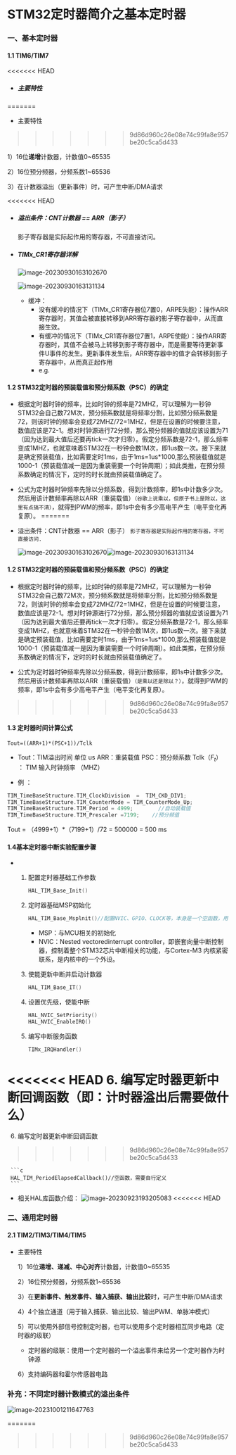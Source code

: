 # STM32定时器简介之基本定时器

### 一、基本定时器

#### 1.1 TIM6/TIM7

<<<<<<< HEAD
* ##### 主要特性
=======
* 主要特性
>>>>>>> 9d86d960c26e08e74c99fa8e957be20c5ca5d433

   1）16位**递增**计数器，计数值0~65535

   2）16位预分频器，分频系数1~65536

   3）在计数器溢出（更新事件）时，可产生中断/DMA请求

<<<<<<< HEAD

* ##### 溢出条件：CNT计数器 == ARR（影子）
  影子寄存器是实际起作用的寄存器，不可直接访问。

* ##### TIMx_CR1寄存器详解

  ![image-20230930163102670](https://raw.githubusercontent.com/undefined-0/image-store/main/PicGo/202309302149191.png)

  ![image-20230930163131134](https://raw.githubusercontent.com/undefined-0/image-store/main/PicGo/202309302149193.png)

  * 缓冲：
    * 没有缓冲的情况下（TIMx_CR1寄存器位7置0，ARPE失能）：操作ARR寄存器时，其值会被直接转移到ARR寄存器的影子寄存器中，从而直接生效。
    * 有缓冲的情况下（TIMx_CR1寄存器位7置1，ARPE使能）：操作ARR寄存器时，其值不会被马上转移到影子寄存器中，而是需要等待更新事件U事件的发生。更新事件发生后，ARR寄存器中的值才会转移到影子寄存器中，从而真正起作用
    * e.g.

#### 1.2 STM32定时器的**预装载值**和**预分频系数**（PSC）的确定

* 根据定时器时钟的频率，比如时钟的频率是72MHZ，可以理解为一秒钟STM32会自己数72M次，预分频系数就是将频率分割，比如预分频系数是72，则该时钟的频率会变成72MHZ/72=1MHZ，但是在设置的时候要注意，数值应该是72-1。想对时钟源进行72分频，那么预分频器的值就应该设置为71（因为达到最大值后还要再tick一次才归零）。假定分频系数是72-1，那么频率变成1MHZ，也就意味着STM32在一秒钟会数1M次，即1us数一次。接下来就是确定预装载值，比如需要定时1ms，由于1ms=1us*1000,那么预装载值就是1000-1（预装载值减一是因为重装需要一个时钟周期）；如此类推，在预分频系数确定的情况下，定时的时长就由预装载值确定了。

* 公式为定时器时钟频率先除以分频系数，得到计数频率，即1s中计数多少次。 然后用该计数频率再除以ARR（重装载值）``（谷歌上说乘以，但原子书上是除以，这里有点搞不清）``，就得到PWM的频率，即1s中会有多少高电平产生（电平变化再复原）。
=======
* 溢出条件：CNT计数器 == ARR（影子）
  ``影子寄存器是实际起作用的寄存器，不可直接访问.``

  ![image-20230930163102670](https://raw.githubusercontent.com/undefined-0/image-store/main/PicGo/202309302149191.png)![image-20230930163131134](https://raw.githubusercontent.com/undefined-0/image-store/main/PicGo/202309302149193.png)
  

#### 1.2 STM32定时器的**预装载值**和**预分频系数**（PSC）的确定

* 根据定时器时钟的频率，比如时钟的频率是72MHZ，可以理解为一秒钟STM32会自己数72M次，预分频系数就是将频率分割，比如预分频系数是72，则该时钟的频率会变成72MHZ/72=1MHZ，但是在设置的时候要注意，数值应该是72-1。想对时钟源进行72分频，那么预分频器的值就应该设置为71（因为达到最大值后还要再tick一次才归零）。假定分频系数是72-1，那么频率变成1MHZ，也就意味着STM32在一秒钟会数1M次，即1us数一次。接下来就是确定预装载值，比如需要定时1ms，由于1ms=1us*1000,那么预装载值就是1000-1（预装载值减一是因为重装需要一个时钟周期）。如此类推，在预分频系数确定的情况下，定时的时长就由预装载值确定了。

* 公式为定时器时钟频率先除以分频系数，得到计数频率，即1s中计数多少次。 然后用该计数频率再除以ARR（重装载值）``（是乘以还是除以？）``，就得到PWM的频率，即1s中会有多少高电平产生（电平变化再复原）。
>>>>>>> 9d86d960c26e08e74c99fa8e957be20c5ca5d433

#### 1.3 定时器时间计算公式

```text
Tout=((ARR+1)*(PSC+1))/Tclk
```

* Tout：TIM溢出时间 单位 us
  ARR：重装载值
  PSC：预分频系数
  Tclk（$F_t$） ： TIM 输入时钟频率 （MHZ）

* 例 ：

```c
TIM_TimeBaseStructure.TIM_ClockDivision  =  TIM_CKD_DIV1; 
TIM_TimeBaseStructure.TIM_CounterMode = TIM_CounterMode_Up;
TIM_TimeBaseStructure.TIM_Period = 4999; 		//自动装载值
TIM_TimeBaseStructure.TIM_Prescaler =7199;    //预分频值
```

Tout = （4999+1）*（7199+1）/72 = 500000
= 500 ms

#### 1.4基本定时器中断实验配置步骤

* 1. 配置定时器基础工作参数

     ```c
     HAL_TIM_Base_Init()
     ```

  2. 定时器基础MSP初始化

     ```c
     HAL_TIM_Base_Msplnit()//配置NVIC、GPIO、CLOCK等，本身是一个空函数，用于存放相关的初始化代码
     ```

     * MSP：与MCU相关的初始化
     * NVIC：Nested vectoredinterrupt controller，即嵌套向量中断控制器，控制着整个STM32芯片中断相关的功能，与Cortex-M3 内核紧密联系，是内核中的一个外设。

  3. 使能更新中断并启动计数器

     ```C
     HAL_TIM_Base_IT()
     ```

  4. 设置优先级，使能中断

     ```c
     HAL_NVIC_SetPriority()
     HAL_NVIC_EnableIRQ()
     ```

  5. 编写中断服务函数

     ```c
     TIMx_IRQHandler()
     ```

<<<<<<< HEAD
  6. 编写定时器更新中断回调函数（即：计时器溢出后需要做什么）
=======
  6. 编写定时器更新中断回调函数
>>>>>>> 9d86d960c26e08e74c99fa8e957be20c5ca5d433

     ```c
     HAL_TIM_PeriodElapsedCallback()//空函数，需要自行定义 
     ```

* 相关HAL库函数介绍：
       ![image-20230923193205083](https://raw.githubusercontent.com/undefined-0/image-store/main/PicGo/202309232056572.png)
<<<<<<< HEAD

### 二、通用定时器

#### 2.1 TIM2/TIM3/TIM4/TIM5

* 主要特性

  1）16位**递增、递减、中心对齐**计数器，计数值0~65535

  2）16位预分频器，分频系数1~65536

  3）在**更新事件、触发事件、输入捕获、输出比较**时，可产生中断/DMA请求

  4）4个独立通道（用于输入捕获、输出比较、输出PWM、单脉冲模式）

  5）可以使用外部信号控制定时器，也可以使用多个定时器相互同步电路（定时器的级联）

  * 定时器的级联：使用一个定时器的一个溢出事件来给另一个定时器作为时钟源

  6）支持编码器和霍尔传感器电路

### 补充：不同定时器计数模式的溢出条件

![image-20231001211647763](https://raw.githubusercontent.com/undefined-0/image-store/main/PicGo/202310012206764.png)

=======
>>>>>>> 9d86d960c26e08e74c99fa8e957be20c5ca5d433
